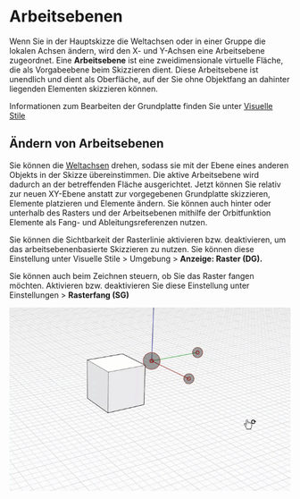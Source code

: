 # Arbeitsebenen

Wenn Sie in der Hauptskizze die Weltachsen oder in einer Gruppe die lokalen Achsen ändern, wird den X- und Y-Achsen eine Arbeitsebene zugeordnet. Eine **Arbeitsebene** ist eine zweidimensionale virtuelle Fläche, die als Vorgabeebene beim Skizzieren dient. Diese Arbeitsebene ist unendlich und dient als Oberfläche, auf der Sie ohne Objektfang an dahinter liegenden Elementen skizzieren können.

Informationen zum Bearbeiten der Grundplatte finden Sie unter [Visuelle Stile](../formit-primer/part-i/visual-settings.md)

## Ändern von Arbeitsebenen 

Sie können die [Weltachsen](world-axes.md) drehen, sodass sie mit der Ebene eines anderen Objekts in der Skizze übereinstimmen. Die aktive Arbeitsebene wird dadurch an der betreffenden Fläche ausgerichtet. Jetzt können Sie relativ zur neuen XY-Ebene anstatt zur vorgegebenen Grundplatte skizzieren, Elemente platzieren und Elemente ändern. Sie können auch hinter oder unterhalb des Rasters und der Arbeitsebenen mithilfe der Orbitfunktion Elemente als Fang- und Ableitungsreferenzen nutzen.

Sie können die Sichtbarkeit der Rasterlinie aktivieren bzw. deaktivieren, um das arbeitsebenenbasierte Skizzieren zu nutzen. Sie können diese Einstellung unter Visuelle Stile > Umgebung > **Anzeige: Raster \(DG\).**

Sie können auch beim Zeichnen steuern, ob Sie das Raster fangen möchten. Aktivieren bzw. deaktivieren Sie diese Einstellung unter Einstellungen > **Rasterfang \(SG\)**

![](../.gitbook/assets/work-plane.gif)

